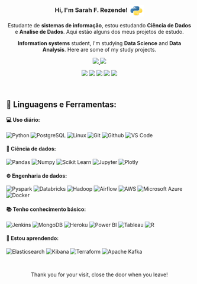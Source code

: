 <div align="center">

### Hi, I'm Sarah F. Rezende! <img align="center" alt="Rafa-Python" height="30" width="40" src="https://raw.githubusercontent.com/devicons/devicon/master/icons/python/python-original.svg">

Estudante de **sistemas de informação**, estou estudando **Ciência de Dados** e **Analise de Dados**. Aqui estão alguns dos meus projetos de estudo.

**Information systems** student, I'm studying **Data Science** and **Data Analysis**. Here are some of my study projects.

</div>

<div align="center">

  <a href="https://github.com/sarahfeanor">
  <img height="180em" src="https://github-readme-stats.vercel.app/api?username=sarahfeanor&show_icons=true&theme=dracula&include_all_commits=true&count_private=true"/>  
  <img height="150em" src="https://github-readme-stats.vercel.app/api/top-langs/?username=sarahfeanor&layout=compact&langs_count=7&theme=dracula"/>

</div> 

 
<div align="center">
 

</div>
  
  
<div align="center">
  
  <a href="https://instagram.com/sarahfrezende" target="_blank"><img src="https://img.shields.io/badge/-Instagram-%23E4405F?style=for-the-badge&logo=instagram&logoColor=white" target="_blank"></a>
  <a href = "mailto:sarahfrezende@gmail.com"><img src="https://img.shields.io/badge/-Gmail-%23333?style=for-the-badge&logo=gmail&logoColor=white" target="_blank"></a>
  <a href="https://www.linkedin.com/in/sarah-rezende-24938818b/" target="_blank"><img src="https://img.shields.io/badge/-LinkedIn-%230077B5?style=for-the-badge&logo=linkedin&logoColor=white" target="_blank"></a> 
    <a href=" " target="_blank"><img src="https://img.shields.io/badge/Kaggle-20BEFF?style=for-the-badge&logo=Kaggle&logoColor=white" target="_blank"></a> 
    <a href=" " target="_blank"><img src="https://img.shields.io/badge/website-000000?style=for-the-badge&logo=About.me&logoColor=white" target="_blank"></a> 
    
  
</div>

<br>

 ## 🚀 **Linguagens e Ferramentas:**

 #### 💻 Uso diário:
 ![Python](https://img.shields.io/badge/-Python-black?style=flat-square&logo=Python)
 ![PostgreSQL](https://img.shields.io/badge/-PostgreSQL-black?style=flat-square&logo=PostgreSQL)
 ![Linux](https://img.shields.io/badge/-Linux-black?style=flat-square&logo=Linux)
 ![Git](https://img.shields.io/badge/-Git-black?style=flat-square&logo=Git)
 ![Github](https://img.shields.io/badge/-Github-black?style=flat-square&logo=Github)
 ![VS Code](https://img.shields.io/badge/-VS%20Code-black?style=flat-square&logo=visual-studio-code)
 
 #### 🎲 Ciência de dados:
 ![Pandas](https://img.shields.io/badge/-Pandas-black?style=flat-square&logo=Pandas)
 ![Numpy](https://img.shields.io/badge/-Numpy-black?style=flat-square&logo=Numpy)
 ![Scikit Learn](https://img.shields.io/badge/-Scikit%20Learn-black?style=flat-square&logo=scikit-learn)
 ![Jupyter](https://img.shields.io/badge/-Jupyter-black?style=flat-square&logo=Jupyter)
 ![Plotly](https://img.shields.io/badge/-Plotly-black?style=flat-square&logo=Plotly)

 #### ⚙️ Engenharia de dados:
 ![Pyspark](https://img.shields.io/badge/-Pyspark-black?style=flat-square&logo=Apache-Spark)
 ![Databricks](https://img.shields.io/badge/-Databricks-black?style=flat-square&logo=Databricks)
 ![Hadoop](https://img.shields.io/badge/-Hadoop-black?style=flat-square&logo=Apache-Hadoop)
 ![Airflow](https://img.shields.io/badge/-Airflow-black?style=flat-square&logo=Apache-Airflow)
 ![AWS](https://img.shields.io/badge/-AWS-black?style=flat-square&logo=Amazon-AWS)
 ![Microsoft Azure](https://img.shields.io/badge/-Azure-black?style=flat-square&logo=Microsoft-Azure)
 ![Docker](https://img.shields.io/badge/-Docker-black?style=flat-square&logo=Docker)
 
 #### 📚 Tenho conhecimento básico:
 ![Jenkins](https://img.shields.io/badge/-Jenkins-black?style=flat-square&logo=Jenkins)
 ![MongoDB](https://img.shields.io/badge/-MongoDB-black?style=plastic&logo=Mongodb)
 ![Heroku](https://img.shields.io/badge/-Heroku-black?style=plastic&logo=Heroku)
 ![Power BI](https://img.shields.io/badge/-Power%20BI-black?style=plastic&logo=Power-BI)
 ![Tableau](https://img.shields.io/badge/-Tableau-black?style=plastic&logo=Tableau)
 ![R](https://img.shields.io/badge/-R-black?style=flat-square&logo=R)
 
 #### 🌱 Estou aprendendo:
 ![Elasticsearch](https://img.shields.io/badge/Elasticsearch-black?style=flat-square&logo=Elasticsearch)
 ![Kibana](https://img.shields.io/badge/Kibana-black?style=flat-square&logo=Kibana)
 ![Terraform](https://img.shields.io/badge/-Terraform-black?style=flat-square&logo=Terraform)
 ![ Apache Kafka](https://img.shields.io/badge/-Apache%20Kafka-black?style=flat-square&logo=Apache-Kafka)
 
 
 <br>



<div align="center">

Thank you for your visit, close the door when you leave!

</div>
